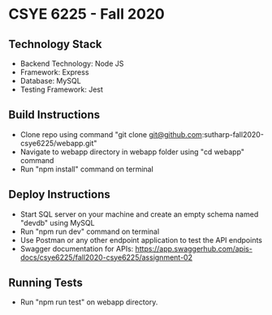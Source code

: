 # CSYE 6225 - Fall 2020

## Technology Stack
* Backend Technology: Node JS
* Framework: Express
* Database: MySQL
* Testing Framework: Jest

## Build Instructions
* Clone repo using command "git clone git@github.com:sutharp-fall2020-csye6225/webapp.git"
* Navigate to webapp directory in webapp folder using "cd webapp" command
* Run "npm install" command on terminal

## Deploy Instructions
* Start SQL server on your machine and create an empty schema named "devdb" using MySQL
* Run "npm run dev" command on terminal
* Use Postman or any other endpoint application to test the API endpoints
* Swagger documentation for APIs: https://app.swaggerhub.com/apis-docs/csye6225/fall2020-csye6225/assignment-02

## Running Tests
* Run "npm run test" on webapp directory.


